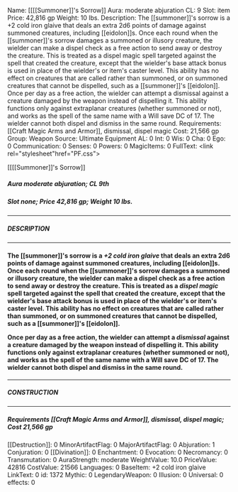 Name: [[[[Summoner]]'s Sorrow]]
Aura: moderate abjuration
CL: 9
Slot: item
Price: 42,816 gp
Weight: 10 lbs.
Description: The [[summoner]]'s sorrow is a +2 cold iron glaive that deals an extra 2d6 points of damage against summoned creatures, including [[eidolon]]s. Once each round when the [[summoner]]'s sorrow damages a summoned or illusory creature, the wielder can make a dispel check as a free action to send away or destroy the creature. This is treated as a dispel magic spell targeted against the spell that created the creature, except that the wielder's base attack bonus is used in place of the wielder's or item's caster level. This ability has no effect on creatures that are called rather than summoned, or on summoned creatures that cannot be dispelled, such as a [[summoner]]'s [[eidolon]]. Once per day as a free action, the wielder can attempt a dismissal against a creature damaged by the weapon instead of dispelling it. This ability functions only against extraplanar creatures (whether summoned or not), and works as the spell of the same name with a Will save DC of 17. The wielder cannot both dispel and dismiss in the same round.
Requirements: [[Craft Magic Arms and Armor]], dismissal, dispel magic
Cost: 21,566 gp
Group: Weapon
Source: Ultimate Equipment
AL: 0
Int: 0
Wis: 0
Cha: 0
Ego: 0
Communication: 0
Senses: 0
Powers: 0
MagicItems: 0
FullText: <link rel="stylesheet"href="PF.css"><div class="heading"><p class="alignleft">[[[[Summoner]]'s Sorrow]]</p><div style="clear: both;"></div></div><div><h5><b>Aura </b>moderate abjuration; <b>CL </b>9th</h5><h5><b>Slot </b>none; <b>Price </b>42,816 gp; <b>Weight </b>10 lbs.</h5></div><hr/><div><h5><b>DESCRIPTION</b></h5></div><hr/><div><h4><p>The [[summoner]]'s sorrow is a <i>+2 cold iron glaive</i> that deals an extra 2d6 points of damage against summoned creatures, including [[eidolon]]s. Once each round when the [[summoner]]'s sorrow damages a summoned or illusory creature, the wielder can make a dispel check as a free action to send away or destroy the creature. This is treated as a <i>dispel magic</i> spell targeted against the spell that created the creature, except that the wielder's base attack bonus is used in place of the wielder's or item's caster level. This ability has no effect on creatures that are called rather than summoned, or on summoned creatures that cannot be dispelled, such as a [[summoner]]'s [[eidolon]]. </p><p>Once per day as a free action, the wielder can attempt a <i>dismissal</i> against a creature damaged by the weapon instead of dispelling it. This ability functions only against extraplanar creatures (whether summoned or not), and works as the spell of the same name with a Will save DC of 17. The wielder cannot both dispel and dismiss in the same round.</p></h4></div><hr/><div><h5><b>CONSTRUCTION</b></h5></div><hr/><div><h5><b>Requirements </b>[[Craft Magic Arms and Armor]], <i>dismissal</i>, <i>dispel magic</i>; <b>Cost </b>21,566 gp</h5></div>
[[Destruction]]: 0
MinorArtifactFlag: 0
MajorArtifactFlag: 0
Abjuration: 1
Conjuration: 0
[[Divination]]: 0
Enchantment: 0
Evocation: 0
Necromancy: 0
Transmutation: 0
AuraStrength: moderate
WeightValue: 10.0
PriceValue: 42816
CostValue: 21566
Languages: 0
BaseItem: +2 cold iron glaive
LinkText: 0
id: 1372
Mythic: 0
LegendaryWeapon: 0
Illusion: 0
Universal: 0
effects: 0
